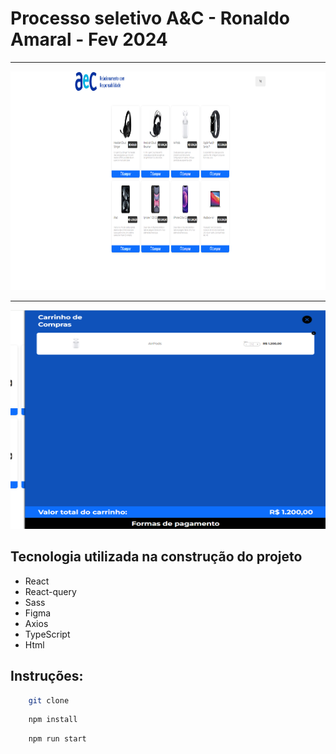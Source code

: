 # Processo seletivo A&C - Ronaldo Amaral - Fev 2024

<hr/>
<img src="https://github.com/RonaldoAmaralDev/testeaec/blob/main/print_index.png" width="100%" height="350">
<br/><hr/>
<img src="https://github.com/RonaldoAmaralDev/testeaec/blob/main/print_carrinho.png" width="100%" height="350">

## Tecnologia utilizada na construção do projeto

- React
- React-query
- Sass
- Figma
- Axios
- TypeScript
- Html

## Instruções:

```sh
    git clone
```

```sh
    npm install
```
```sh
    npm run start
```